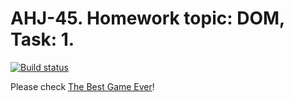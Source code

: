 # AHJ-45. Homework topic: DOM, Task: 1.

[![Build status](https://ci.appveyor.com/api/projects/status/f29yl2msqdlpf4n7?svg=true)](https://ci.appveyor.com/project/rvshcherb/dom-1)

Please check [The Best Game Ever](https://rvshcherb.github.io/dom_1/)!